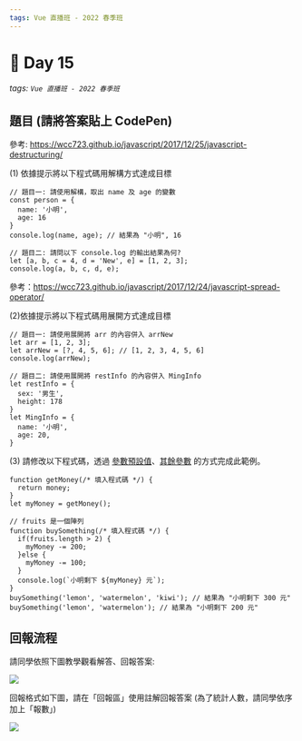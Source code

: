 ```yaml
---
tags: Vue 直播班 - 2022 春季班
---
```


# 🏅 Day 15
###### tags: `Vue 直播班 - 2022 春季班`

題目 (請將答案貼上 CodePen)
---
參考: https://wcc723.github.io/javascript/2017/12/25/javascript-destructuring/

(1) 依據提示將以下程式碼用解構方式達成目標
```js=
// 題目一: 請使用解構，取出 name 及 age 的變數
const person = {
  name: '小明',
  age: 16
}
console.log(name, age); // 結果為 "小明", 16

// 題目二: 請問以下 console.log 的輸出結果為何?
let [a, b, c = 4, d = 'New', e] = [1, 2, 3];
console.log(a, b, c, d, e);
```
參考：https://wcc723.github.io/javascript/2017/12/24/javascript-spread-operator/

(2)依據提示將以下程式碼用展開方式達成目標
```js=
// 題目一: 請使用展開將 arr 的內容併入 arrNew
let arr = [1, 2, 3];
let arrNew = [?, 4, 5, 6]; // [1, 2, 3, 4, 5, 6]
console.log(arrNew);

// 題目二: 請使用展開將 restInfo 的內容併入 MingInfo
let restInfo = {
  sex: '男生',
  height: 178
}
let MingInfo = {
  name: '小明',
  age: 20,
}
```
(3) 請修改以下程式碼，透過 [參數預設值](https://developer.mozilla.org/zh-TW/docs/Web/JavaScript/Reference/Functions/Default_parameters)、[其餘參數](https://developer.mozilla.org/zh-TW/docs/Web/JavaScript/Reference/Functions/rest_parameters) 的方式完成此範例。
```js=
function getMoney(/* 填入程式碼 */) {
  return money;
}
let myMoney = getMoney();

// fruits 是一個陣列
function buySomething(/* 填入程式碼 */) {
  if(fruits.length > 2) {
    myMoney -= 200;
  }else {
    myMoney -= 100;
  }
  console.log(`小明剩下 ${myMoney} 元`);
}
buySomething('lemon', 'watermelon', 'kiwi'); // 結果為 "小明剩下 300 元"
buySomething('lemon', 'watermelon'); // 結果為 "小明剩下 200 元"
```


回報流程
---
請同學依照下圖教學觀看解答、回報答案:

![](https://i.imgur.com/QtL8zEW.png)

回報格式如下圖，請在「回報區」使用註解回報答案 (為了統計人數，請同學依序加上「報數」)

![](https://i.imgur.com/L7kyew8.png)

<!-- 解答
(1)
// 題目一
const person = {
  name: '小明',
  age: 16
}
const {name, age} = person;
console.log(name, age);

// 題目二
1, 2, 3, "New", undefined

(2)
// 題目一
let arr = [1, 2, 3];
let arrNew = [...arr, 4, 5, 6];
console.log(arrNew);

// 題目二
let restInfo = {
  sex: '男生',
  height: 178
}
let MingInfo = {
  name: '小明',
  age: 20,
  ...restInfo
}

(3)
// fruits 是一個陣列
function getMoney(money = 500) {
  return money;
}

function buySomething(...fruits) {
	let myMoney = getMoney();
	if(fruits.length > 2) {
  	myMoney -= 200;
  }else {
  	myMoney -= 100;
  }
  console.log(`小明剩下 ${myMoney} 元`);
}
buySomething('lemon', 'watermelon', 'kiwi');
buySomething('lemon', 'watermelon');
-->
